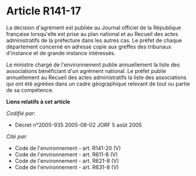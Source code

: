 # Article R141-17

La décision d'agrément est publiée au Journal officiel de la République française lorsqu'elle est prise au plan national et
au Recueil des actes administratifs de la préfecture dans les autres cas. Le préfet de chaque département concerné en adresse
copie aux greffes des tribunaux d'instance et de grande instance intéressés.

Le ministre chargé de l'environnement publie annuellement la liste des associations bénéficiant d'un agrément national. Le
préfet publie annuellement au Recueil des actes administratifs la liste des associations qui ont été agréées dans un cadre
géographique relevant de tout ou partie de sa compétence.

**Liens relatifs à cet article**

_Codifié par_:

  - Décret n°2005-935 2005-08-02 JORF 5 août 2005

_Cité par_:

  - Code de l'environnement - art. R141-20 (V)
  - Code de l'environnement - art. R611-8 (V)
  - Code de l'environnement - art. R621-8 (V)
  - Code de l'environnement - art. R631-8 (V)
